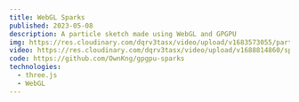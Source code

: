 ```yaml
---
title: WebGL Sparks
published: 2023-05-08
description: A particle sketch made using WebGL and GPGPU
img: https://res.cloudinary.com/dqrv3tasx/video/upload/v1683573055/particlesone_rmpd5w.jpg
video: https://res.cloudinary.com/dqrv3tasx/video/upload/v1688814860/sparks_wzxs1c.jpg
code: https://github.com/OwnKng/gpgpu-sparks
technologies:
  - three.js
  - WebGL
---
```

